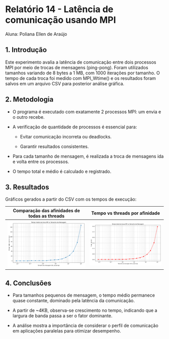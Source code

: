 # Relatório 14 - Latência de comunicação usando MPI
Aluna: Poliana Ellen de Araújo

## 1. Introdução

Este experimento avalia a latência de comunicação entre dois processos MPI por meio de trocas de mensagens (ping-pong). Foram utilizados tamanhos variando de 8 bytes a 1 MB, com 1000 iterações por tamanho. O tempo de cada troca foi medido com MPI_Wtime() e os resultados foram salvos em um arquivo CSV para posterior análise gráfica.


## 2. Metodologia

- O programa é executado com exatamente 2 processos MPI: um envia e o outro recebe.

- A verificação de quantidade de processos é essencial para:

    - Evitar comunicação incorreta ou deadlocks.

    - Garantir resultados consistentes.

- Para cada tamanho de mensagem, é realizada a troca de mensagens ida e volta entre os processos.

- O tempo total e médio é calculado e registrado.


## 3. Resultados

Gráficos gerados a partir do CSV com os tempos de execução:

|Comparação das afinidades de todas as threads|Tempo vs threads por afinidade|
|-----|-----|
|![Comparação das afinidades de todas as threads](https://github.com/polianaraujo/parallelp/blob/main/tarefa14/images/tempo_medio_vs_tamanho.png)|![Tempo vs threads por afinidade](https://github.com/polianaraujo/parallelp/blob/main/tarefa14/images/tempo_total_vs_tamanho.png)|


## 4. Conclusões

- Para tamanhos pequenos de mensagem, o tempo médio permanece quase constante, dominado pela latência da comunicação.

- A partir de ~4KB, observa-se crescimento no tempo, indicando que a largura de banda passa a ser o fator dominante.

- A análise mostra a importância de considerar o perfil de comunicação em aplicações paralelas para otimizar desempenho.